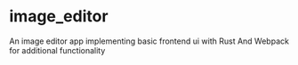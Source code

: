 # image_editor
An image editor app implementing basic frontend ui with Rust And Webpack for additional functionality
